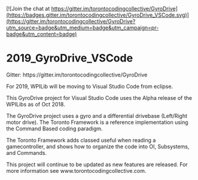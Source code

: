 
[![Join the chat at https://gitter.im/torontocodingcollective/GyroDrive](https://badges.gitter.im/torontocodingcollective/GyroDrive_VSCode.svg)](https://gitter.im/torontocodingcollective/GyroDrive?utm_source=badge&utm_medium=badge&utm_campaign=pr-badge&utm_content=badge)

<h1>2019_GyroDrive_VSCode</h1>
<p>Gitter: https://gitter.im/torontocodingcollective/GyroDrive
<p>For 2019, WPILib will be moving to Visual Studio Code from eclipse.
<p>
This GyroDrive project for Visual Studio Code uses the Alpha release of the WPILibs as of Oct 2018.  
<p>
The GyroDrive project uses a gyro and a differential drivebase (Left/Right motor drive).  The Toronto Framework is a reference implementation using the Command Based coding paradigm.
<p>
The Toronto Framework adds classed useful when reading a gamecontroller, and shows how to organize the code into OI, Subsystems, and Commands.
<p> This project will continue to be updated as new features are released.  For more information see www.torontocodingcollective.com.
